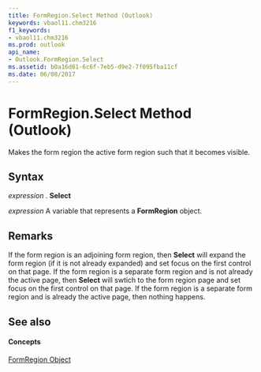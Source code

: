 ```yaml
---
title: FormRegion.Select Method (Outlook)
keywords: vbaol11.chm3216
f1_keywords:
- vbaol11.chm3216
ms.prod: outlook
api_name:
- Outlook.FormRegion.Select
ms.assetid: b0a16d61-6c6f-7eb5-d9e2-7f095fba11cf
ms.date: 06/08/2017
---
```



# FormRegion.Select Method (Outlook)

Makes the form region the active form region such that it becomes visible.


## Syntax

 _expression_ . **Select**

 _expression_ A variable that represents a **FormRegion** object.


## Remarks

If the form region is an adjoining form region, then **Select** will expand the form region (if it is not already expanded) and set focus on the first control on that page. If the form region is a separate form region and is not already the active page, then **Select** will swtich to the form region page and set focus on the first control on that page. If the form region is a separate form region and is already the active page, then nothing happens.


## See also


#### Concepts


[FormRegion Object](formregion-object-outlook.md)

